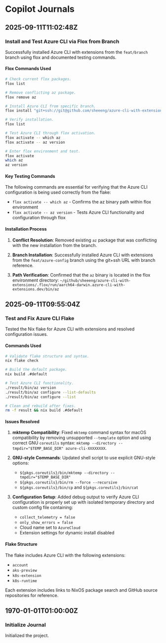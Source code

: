 # Copilot Journals

## 2025-09-11T11:02:48Z

### Install and Test Azure CLI via Flox from Branch

Successfully installed Azure CLI with extensions from the `feat/branch` branch using flox and documented testing commands.

#### Flox Commands Used

```bash
# Check current flox packages.
flox list

# Remove conflicting az package.
flox remove az

# Install Azure CLI from specific branch.
flox install "git+ssh://git@github.com/sheeeng/azure-cli-with-extensions?ref=feat/branch"

# Verify installation.
flox list

# Test Azure CLI through flox activation.
flox activate -- which az
flox activate -- az version

# Enter flox environment and test.
flox activate
which az
az version
```

#### Key Testing Commands

The following commands are essential for verifying that the Azure CLI configuration is being used correctly from the flake:

- `flox activate -- which az` - Confirms the az binary path within flox environment
- `flox activate -- az version` - Tests Azure CLI functionality and configuration through flox

#### Installation Process

1. **Conflict Resolution**: Removed existing `az` package that was conflicting with the new installation from the branch.

2. **Branch Installation**: Successfully installed Azure CLI with extensions from the `feat/azure-config` branch using the git+ssh URL with branch reference.

3. **Path Verification**: Confirmed that the `az` binary is located in the flox environment directory: `~/github/sheeeng/azure-cli-with-extensions/.flox/run/aarch64-darwin.azure-cli-with-extensions.dev/bin/az`

## 2025-09-11T09:55:04Z

### Test and Fix Azure CLI Flake

Tested the Nix flake for Azure CLI with extensions and resolved configuration issues.

#### Commands Used

```bash
# Validate flake structure and syntax.
nix flake check

# Build the default package.
nix build .#default

# Test Azure CLI functionality.
./result/bin/az version
./result/bin/az configure --list-defaults
./result/bin/az configure --list

# Clean and rebuild after fixes.
rm -f result && nix build .#default
```

#### Issues Resolved

1. **mktemp Compatibility**: Fixed `mktemp` command syntax for macOS compatibility by removing unsupported `--template` option and using correct GNU `coreutils` syntax: `mktemp --directory --tmpdir="$TEMP_BASE_DIR" azure-cli-XXXXXXXX`.

2. **GNU-style Commands**: Updated shell script to use explicit GNU-style options:
   - `${pkgs.coreutils}/bin/mktemp --directory --tmpdir="$TEMP_BASE_DIR"`
   - `${pkgs.coreutils}/bin/rm --force --recursive`
   - `${pkgs.coreutils}/bin/cp` and `${pkgs.coreutils}/bin/cat`

3. **Configuration Setup**: Added debug output to verify Azure CLI configuration is properly set up with isolated temporary directory and custom config file containing:
   - `collect_telemetry = false`
   - `only_show_errors = false`
   - Cloud name set to `AzureCloud`
   - Extension settings for dynamic install disabled

#### Flake Structure

The flake includes Azure CLI with the following extensions:

- `account`
- `aks-preview`
- `k8s-extension`
- `k8s-runtime`

Each extension includes links to NixOS package search and GitHub source repositories for reference.

## 1970-01-01T01:00:00Z

### Initialize Journal

Initialized the project.
